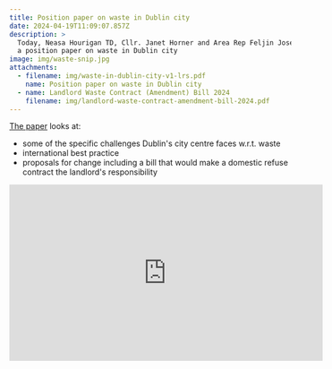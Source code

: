 ```yaml
---
title: Position paper on waste in Dublin city
date: 2024-04-19T11:09:07.857Z
description: >
  Today, Neasa Hourigan TD, Cllr. Janet Horner and Area Rep Feljin Jose launched
  a position paper on waste in Dublin city
image: img/waste-snip.jpg
attachments:
  - filename: img/waste-in-dublin-city-v1-lrs.pdf
    name: Position paper on waste in Dublin city
  - name: Landlord Waste Contract (Amendment) Bill 2024
    filename: img/landlord-waste-contract-amendment-bill-2024.pdf
---
```

[The paper](/img/waste-in-dublin-city-v1-lrs.pdf) looks at:

* some of the specific challenges Dublin's city centre faces w.r.t. waste
* international best practice
* proposals for change including a bill that would make a domestic refuse contract the landlord's responsibility

<iframe width="560" height="315" src="https://www.youtube.com/embed/9S3vVTuQXm4?si=qAUdGzp-dqdbgTps" title="YouTube video player" frameborder="0" allow="accelerometer; autoplay; clipboard-write; encrypted-media; gyroscope; picture-in-picture; web-share" referrerpolicy="strict-origin-when-cross-origin" allowfullscreen></iframe>